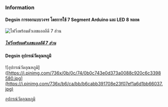 ### **Information**
#### Degsin การออกแบบวงจร โดยการใช้ 7 Segment Arduino และ LED 8 หลอด 
![ไฟวิ่งพร้อมตัวเลขแอลอีดี 7 ส่วน](https://i.pinimg.com/736x/0b/0c/74/0b0c743e0d373a0088c920c6c3398580.jpg)

##### [ไฟวิ่งพร้อมตัวเลขแอลอีดี 7 ส่วน](https://www.tinkercad.com/things/dqISRAGbJB6-7-?sharecode=4EEJ2Y0C-0DEm6faIEy3UeYP6-Xzg7pYN8eAAOf5LpA)

#### Degsin อุปกรณ์วัดอุณหภูมิ 

![อุปกรณ์วัดอุณหภูมิ]([https://i.pinimg.com/736x/0b/0c/74/0b0c743e0d373a0088c920c6c3398580.jpg](https://i.pinimg.com/736x/b6/ca/bb/b6cabb391708e23f07ef1a6d1bb66037.jpg)

[อุปกรณ์วัดอุณหภูมิ]([https://www.tinkercad.com/things/dqISRAGbJB6-7-?sharecode=4EEJ2Y0C-0DEm6faIEy3UeYP6-Xzg7pYN8eAAOf5LpA](https://www.tinkercad.com/things/hygTrDuYNUj-?sharecode=89Rr5G4FUHxMrc-KSKuMdXx8TdvaUChQb_slOGgh5Ko))
